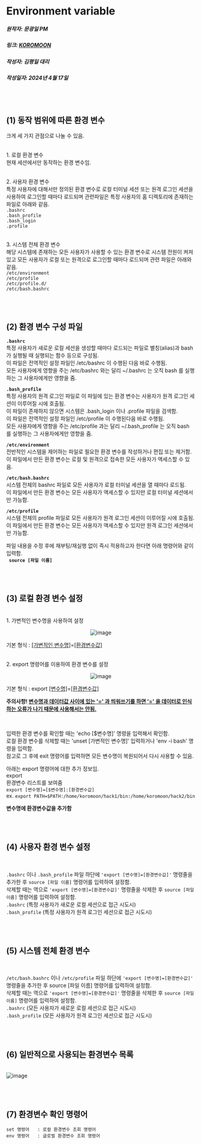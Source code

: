 # Environment variable
##### 원작자: 문광일 PM
##### 링크: [KOROMOON][koromoonlink]
[koromoonlink]: https://koromoon.blogspot.com/2018/02/blog-post_19.html "Go koromoon"
##### 작성자: 김평일 대리
##### 작성일자: 2024년 4월 17일

<br>
<br>

## (1) 동작 범위에 따른 환경 변수

크게 세 가지 관점으로 나눌 수 있음.

<br>1. 로컬 환경 변수<br>
현재 세션에서만 동작하는 환경 변수임.<br>

<br>2. 사용자 환경 변수<br>
특정 사용자에 대해서만 정의된 환경 변수로 로컬 터미널 세션 또는 원격 로그인 세션을 사용하여 로그인할 때마다 로드되며 관련파일은 특정 사용자의 홈 디렉토리에 존재하는 파일로 아래와 같음.<br>
`.bashrc`<br>
`.bash_profile`<br>
`.bash_login` <br>
`.profile`<br>

<br>3. 시스템 전체 환경 변수<br>
해당 시스템에 존재하는 모든 사용자가 사용할 수 있는 환경 변수로 시스템 전원이 켜져 있고 모든 사용자가 로컬 또는 원격으로 로그인할 때마다 로드되며 관련 파일은 아래와 같음.<br>
`/etc/environment`<br>
`/etc/profile`<br>
`/etc/profile.d/`<br>
`/etc/bash.bashrc`<br>

<br>
<br>

## (2) 환경 변수 구성 파일

**`.bashrc`**<br>
특정 사용자가 새로운 로컬 세션을 생성할 때마다 로드되는 파일로 별칭(alias)과 bash 가 실행될 때 실행되는 함수 등으로 구성됨.<br>
이 파일은 전역적인 설정 파일인 /etc/bashrc 이 수행된 다음 바로 수행됨.<br>
모든 사용자에게 영향을 주는 /etc/bashrc 와는 달리 ~/.bashrc 는 오직 bash 를 실행하는 그 사용자에게만 영향을 줌.<br>


**`.bash_profile`**<br>
특정 사용자의 원격 로그인 파일로 이 파일에 있는 환경 변수는 사용자가 원격 로그인 세션이 이루어질 시에 호출됨.<br>
이 파일이 존재하지 않으면 시스템은 .bash_login 이나 .profile 파일을 검색함.<br>
이 파일은 전역적인 설정 파일인 /etc/profile 이 수행된다음 바로 수행됨.<br>
모든 사용자에게 영향을 주는 /etc/profile 과는 달리 ~/.bash_profile 는 오직 bash 를 실행하는 그 사용자에게만 영향을 줌.<br>


**`/etc/environment`**<br>
전반적인 시스템을 제어하는 파일로 필요한 환경 변수를 작성하거나 편집 또는 제거함.<br>
이 파일에서 만든 환경 변수는 로컬 및 원격으로 접속한 모든 사용자가 액세스할 수 있음.<br>


**`/etc/bash.bashrc`**<br>
시스템 전체의 bashrc 파일로 모든 사용자가 로컬 터미널 세션을 열 때마다 로드됨.<br>
이 파일에서 만든 환경 변수는 모든 사용자가 액세스할 수 있지만 로컬 터미널 세션에서만 가능함.<br>


**`/etc/profile`**<br>
시스템 전체의 profile 파일로 모든 사용자가 원격 로그인 세션이 이루어질 시에 호출됨.<br>
이 파일에서 만든 환경 변수는 모든 사용자가 액세스할 수 있지만 원격 로그인 세션에서만 가능함.<br>


파일 내용을 수정 후에 재부팅/재실행 없이 즉시 적용하고자 한다면 아래 명령어와 같이 입력함.<br>
&ensp;**`source [파일 이름]`** <br>

<br>
<br>

## (3) 로컬 환경 변수 설정

<br>1. 가변적인 변수명을 사용하여 설정
</br><div align="center">![image](https://github.com/ICTIS-Cert-System-Project/ICTIS-Cert-System/assets/165347210/c734c58a-a716-49ca-8436-a9e380c44b7c)</div>

기본 형식 : <ins>[가변적인 변수명]</ins>=<ins>[환경변수값]</ins><br>

<br>2. export 명령어를 이용하여 환경 변수를 설정
</br><div align="center">![image](https://github.com/ICTIS-Cert-System-Project/ICTIS-Cert-System/assets/165347210/4174b764-baad-4c40-8b81-061c01eb724a)</div>

기본 형식 : export <ins>[변수명]</ins>=<ins>[환경변수값]</ins><br>

**주의사항! <ins>변수명과 데이터값 사이에 있는 '=' 과 띄워쓰기를 하면 '=' 을 데이터로 인식하는 오류가 나기 때문에 사용해서는 안됨.</ins>**<br>

<br>

입력한 환경 변수를 확인할 때는 'echo [$변수명]' 명령을 입력해서 확인함.<br>
로컬 환경 변수를 삭제할 때는 'unset [가변적인 변수명]' 입력하거나 'env -i bash' 명령을 입력함.<br>
참고로 그 후에 exit 명령어를 입력하면 모든 변수명이 복원되어서 다시 사용할 수 있음.<br>

아래는 export 명령어에 대한 추가 정보임.<br>
export<br>
환경변수 리스트를 보여줌<br>
`export [변수명]=[$변수명]:[환경변수값]`<br>
ex. `export PATH=$PATH:/home/koromoon/hack1/bin:/home/koromoon/hack2/bin`<br>

**변수명에 환경변수값을 추가함**<br>

<br>
<br>

## (4) 사용자 환경 변수 설정

<br>

`.bashrc` 이나 `.bash_profile` 파일 하단에 `'export [변수명]=[환경변수값]'` 명령줄을 추가한 후 `source [파일 이름]` 명령어를 입력하여 설정함.<br>
삭제할 때는 역으로 `'export [변수명]=[환경변수값]'` 명령줄을 삭제한 후 `source [파일 이름]` 명령어를 입력하여 설정함.<br>
`.bashrc` (특정 사용자가 새로운 로컬 세션으로 접근 시도시)<br>
`.bash_profile` (특정 사용자가 원격 로그인 세션으로 접근 시도시)<br>

<br>
<br>

## (5) 시스템 전체 환경 변수

<br>

`/etc/bash.bashrc` 이나 `/etc/profile` 파일 하단에 `'export [변수명]=[환경변수값]'` 명령줄을 추가한 후 source [파일 이름] 명령어를 입력하여 설정함.<br>
삭제할 때는 역으로 `'export [변수명]=[환경변수값]'` 명령줄을 삭제한 후 `source [파일 이름]` 명령어를 입력하여 설정함.<br>
`.bashrc` (모든 사용자가 새로운 로컬 세션으로 접근 시도시)<br>
`.bash_profile` (모든 사용자가 원격 로그인 세션으로 접근 시도시)<br>

<br>
<br>

## (6) 일반적으로 사용되는 환경변수 목록


</br>![image](https://github.com/ICTIS-Cert-System-Project/ICTIS-Cert-System/assets/165347210/b2037ce7-5a88-4456-a25f-0f73fa436dc8)</div>

<br>
<br>

## (7) 환경변수 확인 명령어

`set 명령어   : 로컬 환경변수 조회 명령어`<br>
`env 명령어   : 글로벌 환경변수 조회 명령어`<br>

<br>






